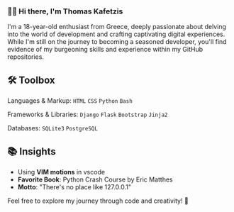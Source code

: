 ### 👋🏻 Hi there, I'm Thomas Kafetzis

I'm a 18-year-old enthusiast from Greece, deeply passionate about delving into the world of development and crafting captivating digital experiences. While I'm still on the journey to becoming a seasoned developer, you'll find evidence of my burgeoning skills and experience within my GitHub repositories.

## 🛠️ Toolbox

Languages & Markup: `HTML` `CSS` `Python` `Bash`

Frameworks & Libraries: `Django` `Flask` `Bootstrap` `Jinja2`

Databases: `SQLite3` `PostgreSQL`

## 📚 Insights

* Using **VIM motions** in vscode
* **Favorite Book**: Python Crash Course by Eric Matthes
* **Motto**: "There's no place like 127.0.0.1"

Feel free to explore my journey through code and creativity! 🚀
